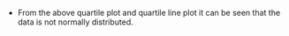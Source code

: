 * From the above quartile plot and quartile line plot it can be seen that the data is not normally distributed.
